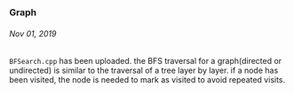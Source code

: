 ### Graph
###### Nov 01, 2019
`BFSearch.cpp` has been uploaded. the BFS traversal for a graph(directed or undirected) is similar to the traversal of a tree layer by layer. if a node has been visited, the node is needed to mark as visited to avoid repeated visits. 

